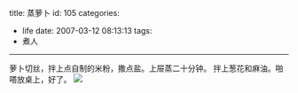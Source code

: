 title: 蒸萝卜
id: 105
categories:
  - life
date: 2007-03-12 08:13:13
tags:
  - 煮人
---

萝卜切丝，拌上点自制的米粉，撒点盐。上屉蒸二十分钟。 
拌上葱花和麻油。啪嗒放桌上，好了。
![](http://tkfiles.storage.msn.com/x1pweEKJdJ5FuV0O6wozykjMOVCrdxB2gtb1AviShStebNPAJ1sOwjpwnHse2KQHyHjdv8lT9GaRVXEEoe-MbRyENYIz5OST9cUvTk0T89nIIE)